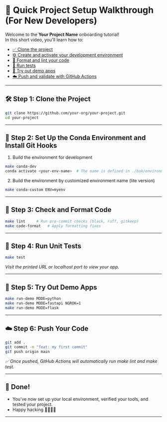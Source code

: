 # 🎥 Quick Project Setup Walkthrough (For New Developers)

Welcome to the **Your Project Name** onboarding tutorial!  
In this short video, you'll learn how to:

- [✅ Clone the project](#-step-1-clone-the-project)
- [⚙️ Create and activate your development environment](#-step-2-set-up-the-conda-environment-and-install-git-hooks)
- [🔧 Format and lint your code](#-step-3-check-and-format-code)
- [🧪 Run tests](#-step-4-run-unit-tests)
- [🚀 Try out demo apps](#-step-5-try-out-demo-apps)
- [☁️ Push and validate with GitHub Actions](#-step-6-push-your-code)

---

## 🛠️ Step 1: Clone the Project

```bash
git clone https://github.com/your-org/your-project.git
cd your-project
```

---

## 🧬 Step 2: Set Up the Conda Environment and Install Git Hooks

1. Build the environment for development

```bash
make conda-dev
conda activate <your-env-name>  # The name is defined in ./bak/environment.yml
```

2. Build the environment by customized environment name (lite version)

```bash
make conda-custom ENV=myenv
```

---

## 🧼 Step 3: Check and Format Code

```bash
make lint     # Run pre-commit checks (black, ruff, gitkeep)
make code-format   # Apply formatting fixes
```

---

## 🧪 Step 4: Run Unit Tests

```bash
make test
```

*Visit the printed URL or localhost port to view your app.*

---

## 🚀 Step 5: Try Out Demo Apps

```bash
make run-demo MODE=python
make run-demo MODE=fastapi NGROK=1
make run-demo MODE=flask
```

---

## ☁️ Step 6: Push Your Code

```bash
git add .
git commit -m "feat: my first commit"
git push origin main
```

*✅ Once pushed, GitHub Actions will automatically run make lint and make test.*

---

## 🎉 Done!
- You’ve now set up your local environment, verified your tools, and tested your project.
- Happy hacking 👨‍💻👩‍💻

---
